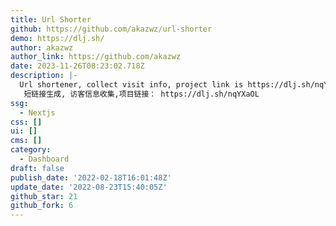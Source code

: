 ```yaml
---
title: Url Shorter
github: https://github.com/akazwz/url-shorter
demo: https://dlj.sh/
author: akazwz
author_link: https://github.com/akazwz
date: 2023-11-26T08:23:02.718Z
description: |-
  Url shortener, collect visit info, project link is https://dlj.sh/nqYXaOL 
   短链接生成, 访客信息收集,项目链接： https://dlj.sh/nqYXaOL
ssg:
  - Nextjs
css: []
ui: []
cms: []
category:
  - Dashboard
draft: false
publish_date: '2022-02-18T16:01:48Z'
update_date: '2022-08-23T15:40:05Z'
github_star: 21
github_fork: 6
---
```

